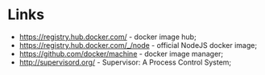 # Links

- https://registry.hub.docker.com/ - docker image hub;
- https://registry.hub.docker.com/_/node - official NodeJS docker image;
- https://github.com/docker/machine - docker image manager;
- http://supervisord.org/ - Supervisor: A Process Control System;